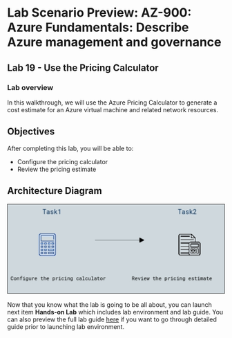 # Lab Scenario Preview: AZ-900: Azure Fundamentals: Describe Azure management and governance

## Lab 19 - Use the Pricing Calculator

### Lab overview

In this walkthrough, we will use the Azure Pricing Calculator to generate a cost estimate for an Azure virtual machine and related network resources.

## Objectives

After completing this lab, you will be able to:

- Configure the pricing calculator
- Review the pricing estimate

## Architecture Diagram

![](../images/az900lab19.png)

Now that you know what the lab is going to be all about, you can launch next item **Hands-on Lab** which includes lab environment and lab guide. You can also preview the full lab guide [here](https://experience.cloudlabs.ai/#/labguidepreview/6be1a473-0e92-49ed-9418-e2d81f1b7af7) if you want to go through detailed guide prior to launching lab environment.